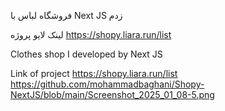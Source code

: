 فروشگاه لباس با Next JS زدم

لینک لایو پروژه https://shopy.liara.run/list




Clothes shop I developed by Next JS

Link of project https://shopy.liara.run/list
https://github.com/mohammadbaghani/Shopy-NextJS/blob/main/Screenshot_2025_01_08-5.png
